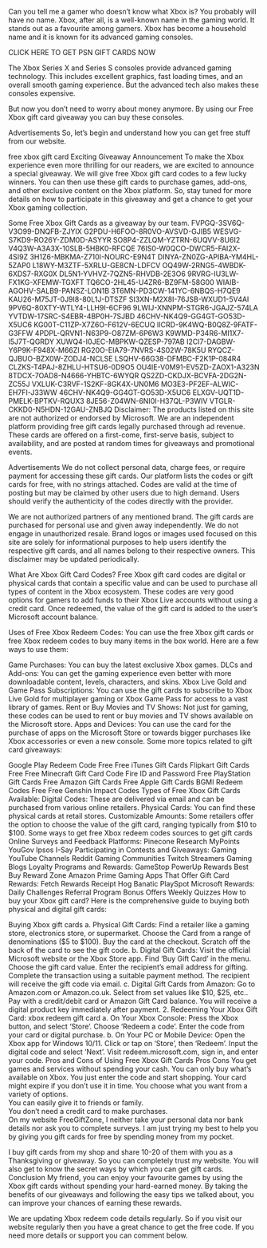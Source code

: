 Can you tell me a gamer who doesn’t know what Xbox is? You probably will have no name. Xbox, after all, is a well-known name in the gaming world. It stands out as a favourite among gamers. Xbox has become a household name and it is known for its advanced gaming consoles.

CLICK HERE TO GET PSN GIFT CARDS NOW

The Xbox Series X and Series S consoles provide advanced gaming technology. This includes excellent graphics, fast loading times, and an overall smooth gaming experience. But the advanced tech also makes these consoles expensive.

But now you don’t need to worry about money anymore. By using our Free Xbox gift card giveaway you can buy these consoles.

Advertisements
So, let’s begin and understand how you can get free stuff from our website.

free xbox gift card
Exciting Giveaway Announcement
To make the Xbox experience even more thrilling for our readers, we are excited to announce a special giveaway. We will give free Xbox gift card codes to a few lucky winners. You can then use these gift cards to purchase games, add-ons, and other exclusive content on the Xbox platform. So, stay tuned for more details on how to participate in this giveaway and get a chance to get your Xbox gaming collection.

Some Free Xbox Gift Cards as a giveaway by our team.
FVPGQ-3SV6Q-V3O99-DNQFB-ZJYIX
G2PDU-H6FOO-8R0VO-AVSVD-GJIB5
WESVG-S7KD9-RO26Y-ZDM0D-ASYYR
SO8P4-ZZLQM-YZTRN-6UQVV-8U6I2
V4Q3W-A3A3X-10SLB-5HBK0-RFCQE
76IS0-W0QCO-DWCR5-FAI2X-4SI9Z
3H1Z6-MBKMA-Z710I-NOURC-E9N4T
DINYA-ZN0ZG-APIBA-YM4HL-5ZAP0
L18WY-M3ZTF-5XRLU-GE8CN-LDFCV
OQ49W-2RNG5-4WBDK-6XDS7-RXG0X
DL5N1-YVHVZ-7QZN5-RHVDB-2E3O6
9RVRG-IU3LW-FX1KG-XFEMW-TGXFT
TQ6CO-2HL45-U4ZR6-BZ9FM-58G00
WIAIB-AGOHV-SALB9-PANSZ-LON1B
3T6MN-PD3CW-141YC-6NBQS-H7QE9
KAU26-M75JT-0J9I8-80L1J-DTSZF
SI3XN-M2X8I-76JSB-WXUD1-5V4AI
9PV6Q-80XTY-WTLY4-LLH9I-6CF96
9LWIJ-XNNPM-STGR6-JGAJZ-574LA
YVTDW-17SRC-S4EBR-4BP0H-7SJBD
46CHV-NK4Q9-GG4GT-GO53D-X5UC6
KG00T-C11ZP-X7Z6O-F612V-6ECUQ
IICRD-9K4WQ-B0Q8Z-9FATF-G3FFW
4PDPL-QRVN1-N63P9-O87ZM-6P6W3
K9WMD-P34R6-MI1X7-I5J7T-QGRDY
XUWQ4-I0JEC-MBPKW-QZESP-797AB
I2CI7-DAGBW-Y6P9K-F948X-M66ZI
RG20O-EIA79-7NVRS-4S02W-78K5U
RYQCZ-QJBUO-BZX0W-ZODJ4-NCLSE
LSQHV-66G38-DFMBC-F2K1P-084R4
CLZKS-T4PAJ-8ZHLU-HTSU6-0D9O5
OU4IE-V0M91-EV5ZD-ZAOX1-A323N
8TDCX-7OAD8-N4666-YHBTC-6WYQR
QS2ZD-CKDJX-BCVFA-2DG2N-ZC55J
VXLUK-C3RVF-1S2KF-8GK4X-UN0M6
MO3E3-PF2EF-ALWIC-EH7FI-J33WW
46CHV-NK4Q9-GG4GT-GO53D-X5UC6
ELXGV-UQT1D-PMELK-BPTKV-RQUX3
8JE56-Z04WN-6NI0I-H37QL-P3WIV
VTGLR-CKKD0-N5HDN-12GAU-ZNBJQ
Disclaimer: The products listed on this site are not authorized or endorsed by Microsoft. We are an independent platform providing free gift cards legally purchased through ad revenue. These cards are offered on a first-come, first-serve basis, subject to availability, and are posted at random times for giveaways and promotional events.

Advertisements
We do not collect personal data, charge fees, or require payment for accessing these gift cards. Our platform lists the codes or gift cards for free, with no strings attached. Codes are valid at the time of posting but may be claimed by other users due to high demand. Users should verify the authenticity of the codes directly with the provider.

We are not authorized partners of any mentioned brand. The gift cards are purchased for personal use and given away independently. We do not engage in unauthorized resale. Brand logos or images used focused on this site are solely for informational purposes to help users identify the respective gift cards, and all names belong to their respective owners. This disclaimer may be updated periodically.

What Are Xbox Gift Card Codes?
Free Xbox gift card codes are digital or physical cards that contain a specific value and can be used to purchase all types of content in the Xbox ecosystem. These codes are very good options for gamers to add funds to their Xbox Live accounts without using a credit card. Once redeemed, the value of the gift card is added to the user’s Microsoft account balance.

Uses of Free Xbox Redeem Codes:
You can use the free Xbox gift cards or free Xbox redeem codes to buy many items in the box world. Here are a few ways to use them:

Game Purchases: You can buy the latest exclusive Xbox games.
DLCs and Add-ons: You can get the gaming experience even better with more downloadable content, levels, characters, and skins.
Xbox Live Gold and Game Pass Subscriptions: You can use the gift cards to subscribe to Xbox Live Gold for multiplayer gaming or Xbox Game Pass for access to a vast library of games.
Rent or Buy Movies and TV Shows: Not just for gaming, these codes can be used to rent or buy movies and TV shows available on the Microsoft store.
Apps and Devices: You can use the card for the purchase of apps on the Microsoft Store or towards bigger purchases like Xbox accessories or even a new console.
Some more topics related to gift card giveaways:

Google Play Redeem Code Free
Free iTunes Gift Cards
Flipkart Gift Cards Free
Free Minecraft Gift Card Code
Fire ID and Password
Free PlayStation Gift Cards
Free Amazon Gift Cards
Free Apple Gift Cards
BGMI Redeem Codes Free
Free Genshin Impact Codes
Types of Free Xbox Gift Cards Available:
Digital Codes: These are delivered via email and can be purchased from various online retailers.
Physical Cards: You can find these physical cards at retail stores.
Customizable Amounts: Some retailers offer the option to choose the value of the gift card, ranging typically from $10 to $100.
Some ways to get free Xbox redeem codes
sources to get gift cards
Online Surveys and Feedback Platforms:
Pinecone Research
MyPoints
YouGov
Ipsos I-Say
Participating in Contests and Giveaways:
Gaming YouTube Channels
Reddit Gaming Communities
Twitch Streamers
Gaming Blogs
Loyalty Programs and Rewards:
GameStop PowerUp Rewards
Best Buy Reward Zone
Amazon Prime Gaming
Apps That Offer Gift Card Rewards:
Fetch Rewards
Receipt Hog
Banatic
PlaySpot
Microsoft Rewards:
Daily Challenges
Referral Program
Bonus Offers
Weekly Quizzes
How to buy your Xbox gift card?
Here is the comprehensive guide to buying both physical and digital gift cards:

Buying Xbox gift cards
a. Physical Gift Cards:
Find a retailer like a gaming store, electronics store, or supermarket.
Choose the Card from a range of denominations ($5 to $100).
Buy the card at the checkout.
Scratch off the back of the card to see the gift code.
b. Digital Gift Cards:
Visit the official Microsoft website or the Xbox Store app.
Find ‘Buy Gift Card’ in the menu.
Choose the gift card value.
Enter the recipient’s email address for gifting.
Complete the transaction using a suitable payment method.
The recipient will receive the gift code via email.
c. Digital Gift Cards from Amazon:
Go to Amazon.com or Amazon.co.uk.
Select from set values like $10, $25, etc..
Pay with a credit/debit card or Amazon Gift Card balance.
You will receive a digital product key immediately after payment.
2. Redeeming Your Xbox Gift Card:
xbox redeem gift card
a. On Your Xbox Console:
Press the Xbox button, and select ‘Store’.
Choose ‘Redeem a code’.
Enter the code from your card or digital purchase.
b. On Your PC or Mobile Device:
Open the Xbox app for Windows 10/11.
Click or tap on ‘Store’, then ‘Redeem’.
Input the digital code and select ‘Next’.
Visit redeem.microsoft.com, sign in, and enter your code.
Pros and Cons of Using Free Xbox Gift Cards
Pros    Cons
You get games and services without spending your cash.    You can only buy what’s available on Xbox.
You just enter the code and start shopping.    Your card might expire if you don’t use it in time.
You choose what you want from a variety of options.    
You can easily give it to friends or family.    
You don’t need a credit card to make purchases.    
On my website FreeGiftZone, I neither take your personal data nor bank details nor ask you to complete surveys. I am just trying my best to help you by giving you gift cards for free by spending money from my pocket.

I buy gift cards from my shop and share 10-20 of them with you as a Thanksgiving or giveaway. So you can completely trust my website. You will also get to know the secret ways by which you can get gift cards.
Conclusion
My friend, you can enjoy your favourite games by using the Xbox gift cards without spending your hard-earned money. By taking the benefits of our giveaways and following the easy tips we talked about, you can improve your chances of earning these rewards.

We are updating Xbox redeem code details regularly. So if you visit our website regularly then you have a great chance to get the free code. If you need more details or support you can comment below.
